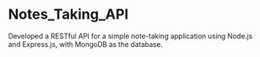 # Notes_Taking_API
Developed a RESTful API for a simple note-taking application using Node.js and Express.js, with MongoDB as the database.

